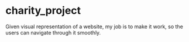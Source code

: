 # charity_project
Given visual representation of a website, my job is to make it work, so the users can navigate through it smoothly.
